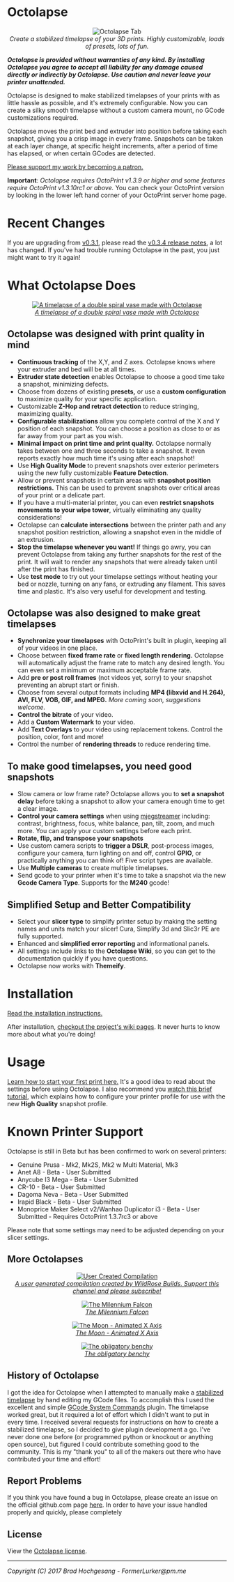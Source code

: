 # Octolapse
<p align="center">
    <img src="https://raw.githubusercontent.com/FormerLurker/Octolapse/master/Extras/Wiki/assets/img/tab_mini.png" alt="Octolapse Tab"/>
    <br/>
    <i>Create a stabilized timelapse of your 3D prints.  Highly customizable, loads of presets, lots of fun.</i>
    <br/>
</p>

***Octolapse is provided without warranties of any kind.  By installing Octolapse you agree to accept all liability for any damage caused directly or indirectly by Octolapse.  Use caution and never leave your printer unattended.***

Octolapse is designed to make stabilized timelapses of your prints with as little hassle as possible, and it's extremely configurable.  Now you can create a silky smooth timelapse without a custom camera mount, no GCode customizations required.

Octolapse moves the print bed and extruder into position before taking each snapshot, giving you a crisp image in every frame.  Snapshots can be taken at each layer change, at specific height increments, after a period of time has elapsed, or when certain GCodes are detected.

[Please support my work by becoming a patron.](https://www.patreon.com/bePatron?u=9588101)

**Important**:  *Octolapse requires OctoPrint v1.3.9 or higher and some features require OctoPrint v1.3.10rc1 or above.*  You can check your OctoPrint version by looking in the lower left hand corner of your OctoPrint server home page.

# Recent Changes
If you are upgrading from [v0.3.1](https://github.com/FormerLurker/Octolapse/releases/tag/v0.3.1), please read the [v0.3.4 release notes](https://github.com/FormerLurker/Octolapse/releases/tag/v0.3.4), a lot has changed.  If you've had trouble running Octolapse in the past, you just might want to try it again!

# What Octolapse Does

<p align="center">
    <a href="https://youtu.be/er0VCYen1MY" title="Watch on youtube">
        <img src="https://img.youtube.com/vi/er0VCYen1MY/0.jpg" alt="A timelapse of a double spiral vase made with Octolapse"/>
    </a>
    <br/>
    <a href="https://www.thingiverse.com/thing:570288" alt="Link to the model from this video" title="view model on thingiverse" target="_blank">
        <i>A timelapse of a double spiral vase made with Octolapse</i>
    </a>
    <br/>
</p>

## Octolapse was designed with print quality in mind
* **Continuous tracking** of the X,Y, and Z axes.  Octolapse knows where your extruder and bed will be at all times.
* **Extruder state detection** enables Octolapse to choose a good time take a snapshot, minimizing defects.
* Choose from dozens of existing **presets,** or use a **custom configuration** to maximize quality for your specific application.
* Customizable **Z-Hop and retract detection** to reduce stringing, maximizing quality.
* **Configurable stabilizations** allow you complete control of the X and Y position of each snapshot.  You can choose a position as close to or as far away from your part as you wish.
* **Minimal impact on print time and print quality.**  Octolapse normally takes between one and three seconds to take a snapshot.  It even reports exactly how much time it's using after each snapshot!
* Use **High Quality Mode** to prevent snapshots over exterior perimeters using the new fully customizable **Feature Detection**.
* Allow or prevent snapshots in certain areas with **snapshot position restrictions.**  This can be used to prevent snapshots over critical areas of your print or a delicate part.
* If you have a multi-material printer, you can even **restrict snapshots movements to your wipe tower**, virtually eliminating any quality considerations!
* Octolapse can **calculate intersections** between the printer path and any snapshot position restriction, allowing a snapshot even in the middle of an extrusion.
* **Stop the timelapse whenever you want!**  If things go awry, you can prevent Octolapse from taking any further snapshots for the rest of the print.  It will wait to render any snapshots that were already taken until after the print has finished.
* Use **test mode** to try out your timelapse settings without heating your bed or nozzle, turning on any fans, or extruding any filament.  This saves time and plastic.  It's also very useful for development and testing.
## Octolapse was also designed to make great timelapses
* **Synchronize your timelapses** with OctoPrint's built in plugin, keeping all of your videos in one place.
* Choose between **fixed frame rate** or **fixed length rendering.**  Octolapse will automatically adjust the frame rate to match any desired length.  You can even set a minimum or maximum acceptable frame rate.
* Add **pre or post roll frames** (not videos yet, sorry) to your snapshot preventing an abrupt start or finish.
* Choose from several output formats including **MP4 (libxvid and H.264), AVI, FLV, VOB, GIF, and MPEG.**  *More coming soon, suggestions welcome.*
* **Control the bitrate** of your video.
* Add a **Custom Watermark** to your video.
* Add **Text Overlays** to your video using replacement tokens.  Control the position, color, font and more!
* Control the number of **rendering threads** to reduce rendering time.
## To make good timelapses, you need good snapshots
* Slow camera or low frame rate?  Octolapse allows you to **set a snapshot delay** before taking a snapshot to allow your camera enough time to get a clear image.
* **Control your camera settings** when using [mjegstreamer](https://sourceforge.net/projects/mjpg-streamer/) including: contrast, brightness, focus, white balance, pan, tilt, zoom, and much more.  You can apply your custom settings before each print.
* **Rotate, flip, and transpose your snapshots**
* Use custom camera scripts to **trigger a DSLR**, post-process images, configure your camera, turn lighting on and off, control **GPIO**, or practically anything you can think of!  Five script types are available.
* Use **Multiple cameras** to create multiple timelapses.
* Send gcode to your printer when it's time to take a snapshot via the new **Gcode Camera Type**.  Supports for the **M240** gcode!
## Simplified Setup and Better Compatibility
* Select your **slicer type** to simplify printer setup by making the setting names and units match your slicer!  Cura, Simplify 3d and Slic3r PE are fully supported.
* Enhanced and **simplified error reporting** and informational panels.
* All settings include links to the **Octolapse Wiki**, so you can get to the documentation quickly if you have questions.
* Octolapse now works with **Themeify**.

# Installation

[Read the installation instructions.](https://github.com/FormerLurker/Octolapse/wiki/Installation)

After installation, [checkout the project's wiki pages](https://github.com/FormerLurker/Octolapse/wiki).  It never hurts to know more about what you're doing!

# Usage
[Learn how to start your first print here.](https://github.com/FormerLurker/Octolapse/wiki/Usage)  It's a good idea to read about the settings before using Octolapse.  I also recommend you [watch this brief tutorial](https://youtu.be/sDyg9lMqMG8), which explains how to configure your printer profile for use with the new **High Quality** snapshot profile.

# Known Printer Support

Octolapse is still in Beta but has been confirmed to work on several printers:

*  Genuine Prusa - Mk2, Mk2S, Mk2 w Multi Material, Mk3
*  Anet A8 - Beta - User Submitted
*  Anycube I3 Mega - Beta - User Submitted
*  CR-10 - Beta - User Submitted
*  Dagoma Neva - Beta - User Submitted
*  Irapid Black - Beta - User Submitted
*  Monoprice Maker Select v2/Wanhao Duplicator i3 - Beta - User Submitted - Requires OctoPrint 1.3.7rc3 or above

Please note that some settings may need to be adjusted depending on your slicer settings.

## More Octolapses
<p align="center">
    <a href="https://youtu.be/uBeVbDJKHw0" title="Watch on youtube">
        <img src="https://img.youtube.com/vi/uBeVbDJKHw0/0.jpg" alt="User Created Compilation"/>
    </a>
    <br/>
    <a href="https://www.youtube.com/channel/UCXRcs5H7Om8YbaNbaM5iOdg" alt="Link to WildRose builds channel" target="_blank">
        <i>A user generated compilation created by WildRose Builds.  Support this channel and please subscribe!</i>
    </a>
    <br/>
</p>

<p align="center">
    <a href="https://youtu.be/dYbWfBCLNbI" title="Watch on youtube">
        <img src="https://img.youtube.com/vi/dYbWfBCLNbI/0.jpg" alt="The Milennium Falcon"/>
    </a>
    <br/>
    <a href="https://www.thingiverse.com/thing:919475" alt="Link to the model from this video" title="view model on thingiverse" target="_blank">
        <i>The Milennium Falcon</i>
    </a>
    <br/>
</p>

<p align="center">
    <a href="https://youtu.be/4kEHbRrp2Jk" title="Watch on youtube">
        <img src="https://img.youtube.com/vi/4kEHbRrp2Jk/0.jpg" alt="The Moon - Animated X Axis"/>
    </a>
    <br/>
    <a href="https://www.thingiverse.com/thing:2531838" alt="Link to the model from this video" title="view model on thingiverse" target="_blank">
        <i>The Moon - Animated X Axis</i>
    </a>
    <br/>
</p>

<p align="center">
    <a href="https://youtu.be/Ra5Jjq-nJfA" title="Watch on youtube">
        <img src="https://img.youtube.com/vi/Ra5Jjq-nJfA/0.jpg" alt="The obligatory benchy"/>
    </a>
    <br/>
    <a href="https://www.thingiverse.com/thing:763622" alt="Link to the model from this video" title="view model on thingiverse" target="_blank">
        <i>The obligatory benchy</i>
    </a>
    <br/>
</p>

## History of Octolapse
I got the idea for Octolapse when I attempted to manually make a [stabilized timelapse](https://youtu.be/xZlP4vpAKNc) by hand editing my GCode files.  To accomplish this I used the excellent and simple [GCode System Commands](https://github.com/kantlivelong/OctoPrint-GCodesystemCommands) plugin.  The timelapse worked great, but it required a lot of effort which I didn't want to put in every time.  I received several requests for instructions on how to create a stabilized timelapse, so I decided to give plugin development a go.  I've never done one before (or programmed python or knockout or anything open source), but figured I could contribute something good to the community.  This is my "thank you" to all of the makers out there who have contributed your time and effort!

## Report Problems
If you think you have found a bug in Octolapse, please create an issue on the official github.com page [here](https://github.com/FormerLurker/Octolapse/issues/new).  In order to have your issue handled properly and quickly, please completely

## License
View the [Octolapse license](https://github.com/FormerLurker/Octolapse/blob/master/LICENSE).

<hr/>

_Copyright (C) 2017  Brad Hochgesang - FormerLurker@pm.me_
